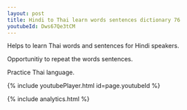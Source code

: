 ```yaml
---
layout: post
title: Hindi to Thai learn words sentences dictionary 76 
youtubeId: Dws67Qe3tCM
---
```

 
 
Helps to learn Thai words and sentences for Hindi speakers.

Opportunitiy to repeat the words sentences. 

Practice Thai language. 
 
{% include youtubePlayer.html id=page.youtubeId %}
 
 
{% include analytics.html %}